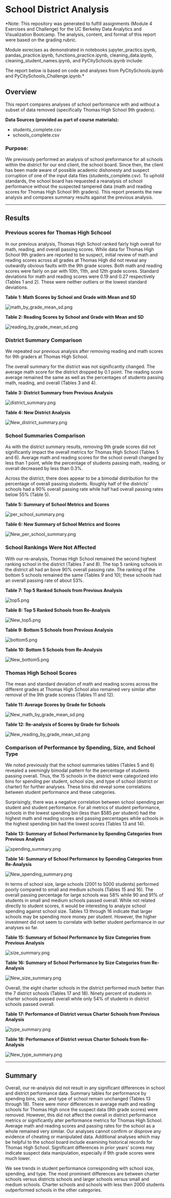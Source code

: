 # School District Analysis


*Note: This repository was generated to fulfill assignments (Module 4 Exercises and Challenge) for the UC Berkeley Data Analytics and Visualization Bootcamp. The analysis, content, and format of this report were based on the grading rubric. 

Module exrecises as demonstrated in notebooks jupyter_practics.ipynb, pandas_practice.ipynb, functions_practice.ipynb, cleaning_data.ipynb, cleaning_student_names.ipynb, and PyCitySchools.ipynb include:


The report below is based on code and analyses from PyCitySchools.ipynb and PyCitySchools_Challenge.ipynb.*


## Overview

This report compares analyses of school performance with and without a subset of data removed (specifically Thomas High School 9th graders).

**Data Sources (provided as part of course materials):**
- students_complete.csv
- schools_complete.csv


### Purpose:

We previously performed an analysis of school preformance for all schools within the district for our end client, the school board. Since then, the client has been made aware of possible academic dishonesty and suspect corruption of one of the input data files (students_complete.csv). To uphold standards, the school board has requested a reanalysis of school performance without the suspected tampered data (math and reading scores for Thomas High School 9th graders). This report presents the new analysis and compares summary results against the previous analysis.


---

## Results

### Previous scores for Thomas High Schcool

In our previous analysis, Thomas High School ranked fairly high overall for math, reading, and overall passing scores. While data for Thomas High School 9th graders are reported to be suspect, initial review of math and reading scores across all grades at Thomas High did not reveal any outwardly obvious faults with the 9th grade scores. Both math and reading scores were fairly on par with 10th, 11th, and 12th  grade scores. Standard deviations for math and reading scores were 0.19 and 0.27 respectively (Tables 1 and 2). These were neither outliers or the lowest standard deviations.

**Table 1: Math Scores by School and Grade with Mean and SD**

![math_by_grade_mean_sd.png](/Images/math_by_grade_mean_sd.png)

**Table 2: Reading Scores by School and Grade with Mean and SD**

![reading_by_grade_mean_sd.png](/Images/reading_by_grade_mean_sd.png)



### District Summary Comparison

We repeated our previous analysis after removing reading and math scores for 9th graders at Thomas High School. 

The overall summary for the district was not significantly changed. The average math score for the district dropped by 0.1 point. The reading score average remained the same as well as the percentages of students passing math, reading, and overall (Tables 3 and 4).

**Table 3: District Summary from Previous Analysis**

![district_summary.png](/Images/district_summary.png)

**Table 4: New District Analysis**

![New_district_summary.png](/Images/New_district_summary.png)



### School Summaries Comparison

As with the district summary results, removing 9th grade scores did not significantly impact the overall metrics for Thomas High School (Tables 5 and 6). Average math and reading scores for the school overall changed by less than 1 point, while the percentage of students passing math, reading, or overall decreased by less than 0.3%. 

Across the district, there does appear to be a bimodal distribution for the percentage of overall passing students. Roughly half of the districts' schools had a 90% overall passing rate while half had overall passing rates below 55% (Table 5).

**Table 5: Summary of School Metrics and Scores**

![per_school_summary.png](/Images/per_school_summary.png)


**Table 6: New Summary of School Metrics and Scores**

![New_per_school_summary.png](/Images/New_per_school_summary.png)



### School Rankings Were Not Affected

With our re-analysis, Thomas High School remained the second highest ranking school in the district (Tables 7 and 8). The top 5 ranking schools in the district all had an bove 90% overall passing rate. The ranking of the bottom 5 schools remained the same (Tables 9 and 10); these schools had an overall passing rate of about 53%.

**Table 7: Top 5 Ranked Schools from Previous Analysis**

![top5.png](/Images/top5.png)


**Table 8: Top 5 Ranked Schools from Re-Analysis**

![New_top5.png](/Images/New_top5.png)


**Table 9: Bottom 5 Schools from Previous Analysis**

![bottom5.png](/Images/bottom5.png)


**Table 10: Bottom 5 Schools from Re-Analysis**

![New_bottom5.png](/Images/New_bottom5.png)



### Thomas High School Scores

The mean and standard deviation of math and reading scores across the different grades at Thomas High School also remained very similar after removal of the 9th grade scoress (Tables 11 and 12). 

**Table 11: Average Scores by Grade for Schools**

![New_math_by_grade_mean_sd.png](/Images/New_math_by_grade_mean_sd.png)


**Table 12: Re-analysis of Scores by Grade for Schools**

![New_reading_by_grade_mean_sd.png](/Images/New_reading_by_grade_mean_sd.png)



### Comparison of Performance by Spending, Size, and School Type

We noted previously that the school summaries tables (Tables 5 and 6) revealed a seemingly bimodal pattern for the percentage of students passing overall. Thus, the 15 schools in the district were categorized into bins for spending per student, school size, and type of school (district or charter) for further analyses. These bins did reveal some correlations between student performance and these categories. 

Surprisingly, there was a negative correlation between school spending per student and student performance. For all metrics of student performance, schools in the lowest spending bin (less than $585 per student) had the highest math and reading scores and passing percentages while schools in the highest spending bin had the lowest scores (Tables 13 and 14).

**Table 13: Summary of School Performance by Spending Categories from Previous Analysis**

![spending_summary.png](/Images/spending_summary.png)


**Table 14: Summary of School Performance by Spending Categories from Re-Analysis**

![New_spending_summary.png](/Images/New_spending_summary.png)


In terms of school size, large schools (2001 to 5000 students) performed poorly compared to small and medium schools (Tables 15 and 16). The overall passing percentage for large schools was 58% while 90 and 91% of students in small and medium schools passed overall. While not related directly to student scores, it would be interesting to analyze school spending against school size. Tables 13 through 16 indicate that larger schools may be spending more money per student. However, the higher investment did not seem to correlate with better student performance in our analyses so far.

**Table 15: Summary of School Performance by Size Categories from Previous Analysis**

![size_summary.png](/Images/size_summary.png)


**Table 16: Summary of School Performance by Size Categories from Re-Analysis**

![New_size_summary.png](/Images/New_size_summary.png)


Overall, the eight charter schools in the district performed much better than the 7 district schools (Tables 17 and 18).  Ninety percent of students in charter schools passed overall while only 54% of students in district schools passed overall. 

**Table 17: Performance of District versus Charter Schools from Previous Analysis**

![type_summary.png](/Images/type_summary.png)

**Table 18: Performance of District versus Charter Schools from Re-Analysis**

![New_type_summary.png](/Images/New_type_summary.png)



---

## Summary

Overall, our re-analysis did not result in any significant differences in school and district performance data. Summary tables for performance by spending bins, size, and type of school remain unchanged (Tables 13 through 18). There were minor differences in average math and reading schools for Thomas High once the suspect data (9th grade scores) were removed. However, this did not affect the overall in district performance metrics or significantly alter performance metrics for Thomas High School. Average math and reading scores and passing rates for the school as a whole remained very similar. Our analyses cannot confirm or disprove any evidence of cheating or manipulated data. Additional analyses which may be helpful to the school board include examining historical records for Thomas High School. Significant differences in prior years' scores may indicate suspect data manipulation, especially if 9th grade scores were much lower.

We see trends in student performance corresponding with school size, spending, and type. The most prominent differences are between charter schools versus districts schools and larger schools versus small and medium schools. Charter schools and schools with less then 2000 students outperformed schools in the other categories.

